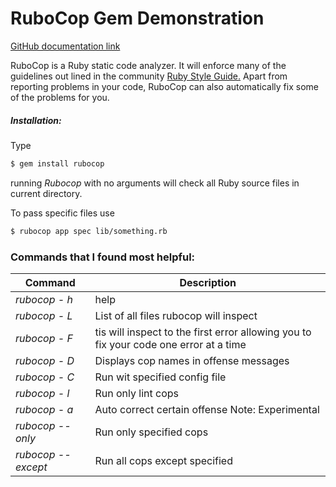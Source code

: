 # RuboCop Gem Demonstration

[GitHub documentation link](https://github.com/bbatsov/rubocop)

RuboCop is a Ruby static code analyzer. It will enforce many of the guidelines out lined in the community [Ruby Style Guide.](https://github.com/bbatsov/ruby-style-guide) Apart from reporting problems in your code, RuboCop can also automatically fix some of the problems for you. 


##### Installation:

Type 
```sh 
$ gem install rubocop
```

running *Rubocop* with no arguments will check all Ruby source files in current directory.

To pass specific files use
```sh
$ rubocop app spec lib/something.rb
```

### Commands that I found most helpful:

Command | Description
--- | ---
*rubocop - h* | help
*rubocop - L* | List of all files rubocop will inspect
*rubocop - F* | tis will inspect to the first error allowing you to fix your code one error at a time
*rubocop - D* | Displays cop names in offense messages
*rubocop - C* | Run wit specified config file
*rubocop - l* | Run only lint cops
*rubocop - a* | Auto correct certain offense Note: Experimental
*rubocop --only* | Run only specified cops 
*rubocop --except* | Run all cops except specified

